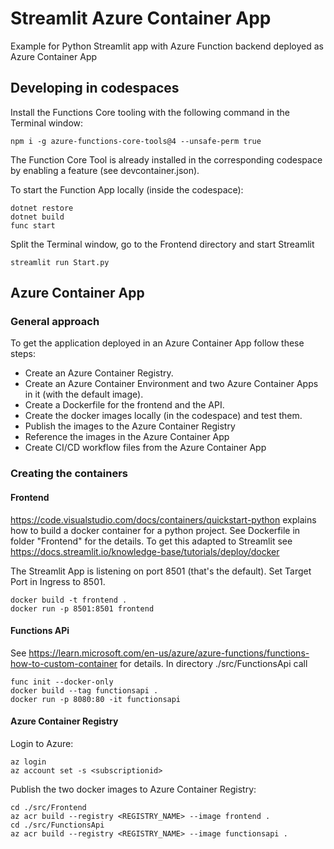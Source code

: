 # Streamlit Azure Container App
Example for Python Streamlit app with Azure Function backend deployed as Azure Container App

## Developing in codespaces

Install the Functions Core tooling with the following command in the Terminal window:

    npm i -g azure-functions-core-tools@4 --unsafe-perm true

The Function Core Tool is already installed in the corresponding codespace by enabling a feature (see devcontainer.json).

To start the Function App locally (inside the codespace):

    dotnet restore
    dotnet build
    func start

Split the Terminal window, go to the Frontend directory and start Streamlit

    streamlit run Start.py

## Azure Container App

### General approach

To get the application deployed in an Azure Container App follow these steps:
- Create an Azure Container Registry.
- Create an Azure Container Environment and two Azure Container Apps in it (with the default image).
- Create a Dockerfile for the frontend and the API.
- Create the docker images locally (in the codespace) and test them.
- Publish the images to the Azure Container Registry
- Reference the images in the Azure Container App
- Create CI/CD workflow files from the Azure Container App

### Creating the containers

#### Frontend

https://code.visualstudio.com/docs/containers/quickstart-python explains how to build a docker container for a python project. See Dockerfile in folder "Frontend" for the details. To get this adapted to Streamlit see https://docs.streamlit.io/knowledge-base/tutorials/deploy/docker

The Streamlit App is listening on port 8501 (that's the default). Set Target Port in Ingress to 8501.

    docker build -t frontend .
    docker run -p 8501:8501 frontend


#### Functions APi

See https://learn.microsoft.com/en-us/azure/azure-functions/functions-how-to-custom-container for details.
In directory ./src/FunctionsApi call

    func init --docker-only
    docker build --tag functionsapi .
    docker run -p 8080:80 -it functionsapi

#### Azure Container Registry

Login to Azure:

    az login
    az account set -s <subscriptionid>

Publish the two docker images to Azure Container Registry:

    cd ./src/Frontend
    az acr build --registry <REGISTRY_NAME> --image frontend .
    cd ./src/FunctionsApi
    az acr build --registry <REGISTRY_NAME> --image functionsapi .



